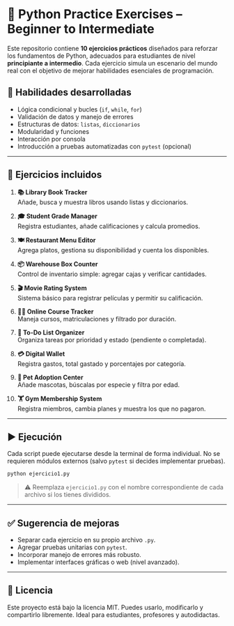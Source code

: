 # 🐍 Python Practice Exercises – Beginner to Intermediate

Este repositorio contiene **10 ejercicios prácticos** diseñados para reforzar los fundamentos de Python, adecuados para estudiantes de nivel **principiante a intermedio**. Cada ejercicio simula un escenario del mundo real con el objetivo de mejorar habilidades esenciales de programación.

## 🧠 Habilidades desarrolladas

- Lógica condicional y bucles (`if`, `while`, `for`)
- Validación de datos y manejo de errores
- Estructuras de datos: `listas`, `diccionarios`
- Modularidad y funciones
- Interacción por consola
- Introducción a pruebas automatizadas con `pytest` (opcional)

---

## 📁 Ejercicios incluidos

1. **📚 Library Book Tracker**  
   Añade, busca y muestra libros usando listas y diccionarios.

2. **🎓 Student Grade Manager**  
   Registra estudiantes, añade calificaciones y calcula promedios.

3. **🍽️ Restaurant Menu Editor**  
   Agrega platos, gestiona su disponibilidad y cuenta los disponibles.

4. **📦 Warehouse Box Counter**  
   Control de inventario simple: agregar cajas y verificar cantidades.

5. **🎬 Movie Rating System**  
   Sistema básico para registrar películas y permitir su calificación.

6. **🧑‍🏫 Online Course Tracker**  
   Maneja cursos, matriculaciones y filtrado por duración.

7. **📝 To-Do List Organizer**  
   Organiza tareas por prioridad y estado (pendiente o completada).

8. **💳 Digital Wallet**  
   Registra gastos, total gastado y porcentajes por categoría.

9. **🐶 Pet Adoption Center**  
   Añade mascotas, búscalas por especie y filtra por edad.

10. **🏋️ Gym Membership System**  
    Registra miembros, cambia planes y muestra los que no pagaron.

---

## ▶️ Ejecución

Cada script puede ejecutarse desde la terminal de forma individual. No se requieren módulos externos (salvo `pytest` si decides implementar pruebas).

```bash
python ejercicio1.py
```

> ⚠️ Reemplaza `ejercicio1.py` con el nombre correspondiente de cada archivo si los tienes divididos.

---

## ✅ Sugerencia de mejoras

- Separar cada ejercicio en su propio archivo `.py`.
- Agregar pruebas unitarias con `pytest`.
- Incorporar manejo de errores más robusto.
- Implementar interfaces gráficas o web (nivel avanzado).

---

## 📜 Licencia

Este proyecto está bajo la licencia MIT. Puedes usarlo, modificarlo y compartirlo libremente. Ideal para estudiantes, profesores y autodidactas.
